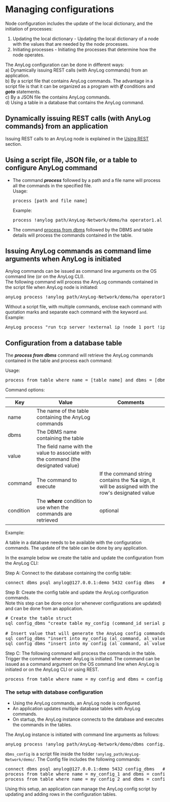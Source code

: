 # Managing configurations

Node configuration includes the update of the local dictionary, and the initiation of processes:  
1) Updating the local dictionary - Updating the local dictionary of a node with the values that are needed by the node processes.
2) Initiating processes - Initiating the processes that determine how the node operates.

The AnyLog configuration can be done in different ways:  
a) Dynamically issuing REST calls (with AnyLog commands) from an application.  
b) By a script file that contains AnyLog commands. The advantage in a script file is that it can be organized
as a program with ***if*** conditions and ***goto*** statements.  
c) By a JSON file the contains AnyLog commands.  
d) Using a table in a database that contains the AnyLog command.    


## Dynamically issuing REST calls (with AnyLog commands) from an application

Issuing REST calls to an AnyLog node is explained in the [Using REST](.//using%20rest.md#using-rest) section.

## Using a script file, JSON file, or a table to configure AnyLog command

* The command ***process*** followed by a path and a file name will process all the commands in the specified file.  
  Usage:
  <pre>
  process [path and file name]
  </pre>
  Example:
  <pre>
  process !anylog_path/AnyLog-Network/demo/ha_operator1.al
  </pre>
* The command [process from dbms](#configuration-from-a-database-table) followed by the DBMS and table details will process the commands contained in
  the table.  

## Issuing AnyLog commands as command lime arguments when AnyLog is initiated

Anylog commands can be issued as command line arguments on the OS command line (or on the AnyLog CLI).  
The following command will process the AnyLog commands contained in the script file when AnyLog node is initiated:  
<pre>
anyLog process !anylog_path/AnyLog-Network/demo/ha_operator1.al
</pre>

Without a script file, with multiple commands, enclose each command with quotation marks and separate each command with the keyword ```and```.  
Example:
<pre>
AnyLog process "run tcp server !external_ip !node_1_port !ip !node_1_port" and "run rest server !ip 7849"
</pre>

## Configuration from a database table

The ***process from dbms*** command will retrieve the AnyLog commands contained in the table and process each command:

Usage:
<pre>
process from table where name = [table name] and dbms = [dbms name] and value = [value field name] and command = [command to execute] and condition = [where condition]
</pre>

Command options:

| Key        | Value  | Comments  |
| ---------- | -------| ------- |
| name      | The name of the table containing the AnyLog commands | |
| dbms       | The DBMS name containing the table |  |
| value      | The field name with the value to associate with the command (the designated value)|  |
| command    | The command to execute| If the command string contains the ***%s*** sign, it will be assigned with the row's designated value |
| condition  | The ***where*** condition to use when the commands are retrieved | optional |

Example:

A table in a database needs to be available with the configuration commands. The update of the table can be done by any application.  

In the example below we create the table and update the configuration from the AnyLog CLI:  

Step A: Connect to the database containing the config table:
<pre>
connect dbms psql anylog@127.0.0.1:demo 5432 config_dbms   # Create/connect to the database containing the config info
</pre>

Step B: Create the config table and update the AnyLog configuration commands.  
Note this step can be done once (or whenever configurations are updated) and can be done from an application.
<pre>
# Create the table struct
sql config_dbms "create table my_config (command_id serial primary key not null, al_value varchar, al_command varchar not null)"

# Insert value that will generate the AnyLog config commands
sql config_dbms "insert into my_config (al_command, al_value) values ('anylog_server_port=<>', '2148')"
sql config_dbms "insert into my_config (al_command, al_value) values ('sync_time=<>', '30 seconds')"
</pre>

Step C: The following command will process the commands in the table. Trigger the command whenever AnyLog is initiated.
The command can be issued as a command argument on the OS command line when AnyLog is initiated or on the AnyLog CLI or using REST. 

<pre>
process from table where name = my_config and dbms = config_dbms and value = al_value and command = al_command and condition = "order by command_id"
</pre>

### The setup with database configuration
* Using the AnyLog commands, an AnyLog node is configured.   
* An application updates multiple database tables with AnyLog commands.    
* On startup, the AnyLog instance connects to the database and executes the commands in the tables.  

The AnyLog instance is initiated with command line arguments as follows:
<pre>
anyLog process !anylog_path/AnyLog-Network/demo/dbms_config.al
</pre>

```dbms_config``` is a script file inside the folder ```!anylog_path/AnyLog-Network/demo/```.
The Config file includes the following commands:
<pre>
connect dbms psql anylog@127.0.0.1:demo 5432 config_dbms   # Create/connect to the database containing the config info
process from table where name = my_config_1 and dbms = config_dbms and value = al_value and command = al_command and condition = "order by command_id"
process from table where name = my_config_2 and dbms = config_dbms and value = al_value and command = al_command and condition = "order by command_id"
</pre>

Using this setup, an application can manage the AnyLog config script by updating and adding rows in the configuration tables.
